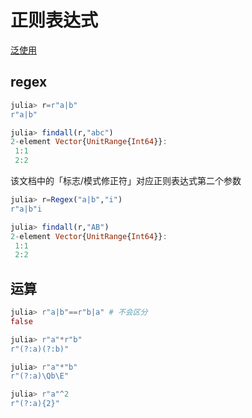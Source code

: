 # 正则表达式
[泛使用](https://github.com/ziishaned/learn-regex/blob/master/translations/README-cn.md)

## regex
```jl
julia> r=r"a|b"
r"a|b"

julia> findall(r,"abc")
2-element Vector{UnitRange{Int64}}:
 1:1
 2:2
```

该文档中的「标志/模式修正符」对应正则表达式第二个参数
```jl
julia> r=Regex("a|b","i")
r"a|b"i

julia> findall(r,"AB")
2-element Vector{UnitRange{Int64}}:
 1:1
 2:2
```

## 运算
```jl
julia> r"a|b"==r"b|a" # 不会区分
false

julia> r"a"*r"b"
r"(?:a)(?:b)"

julia> r"a"*"b"
r"(?:a)\Qb\E"

julia> r"a"^2
r"(?:a){2}"
```
